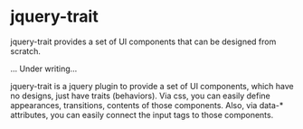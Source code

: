 # jquery-trait
jquery-trait provides a set of UI components that can be designed from scratch.

... Under writing...

jquery-trait is a jquery plugin to provide a set of UI components, which have no designs, just have traits (behaviors).
Via css, you can easily define appearances, transitions, contents of those components.
Also, via data-* attributes, you can easily connect the input tags to those components.
